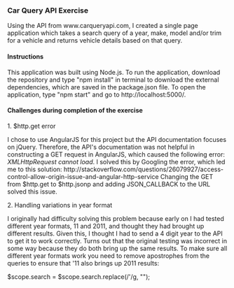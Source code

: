 <h3>Car Query API Exercise</h3>
<p>Using the API from www.carqueryapi.com, I created a single page application which takes a search query of a year, make, model and/or trim for a vehicle and returns vehicle details based on that query.</p>

<h4>Instructions</h4>
<p>This application was built using Node.js. To run the application, download the repository and type "npm install" in terminal to download the external dependencies, which are saved in the package.json file. To open the application, type "npm start" and go to http://localhost:5000/.</p>

<h4>Challenges during completion of the exercise</h4>
<p>1. $http.get error</p> <p>I chose to use AngularJS for this project but the API documentation focuses on jQuery. Therefore, the API's documentation was not helpful in constructing a GET request in AngularJS, which caused the following error: <i>XMLHttpRequest cannot load</i>.
I solved this by Googling the error, which led me to this solution: http://stackoverflow.com/questions/26079927/access-control-allow-origin-issue-and-angular-http-service
Changing the GET from $http.get to $http.jsonp and adding JSON_CALLBACK to the URL solved this issue.</p>
<p>2. Handling variations in year format</p>
<p>I originally had difficulty solving this problem because early on I had tested different year formats, 11 and 2011, and thought they had brought up different results. Given this, I thought I had to send a 4 digit year to the API to get it to work correctly. Turns out that the original testing was incorrect in some way because they do both bring up the same results. To make sure all different year formats work you need to remove apostrophes from the queries to ensure that '11 also brings up 2011 results:</p>
<p>$scope.search = $scope.search.replace(/'/g, "");</p>

